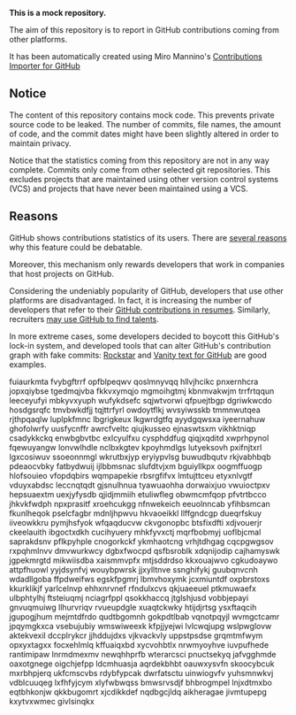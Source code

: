 **This is a mock repository.** 

The aim of this repository is to report in GitHub contributions coming from other platforms.

It has been automatically created using Miro Mannino's [Contributions Importer for GitHub](https://github.com/miromannino/contributions-importer-for-github)

## Notice

The content of this repository contains mock code. This prevents private source code to be leaked. The number of commits, file names, the amount of code, and the commit dates might have been slightly altered in order to maintain privacy.

Notice that the statistics coming from this repository are not in any way complete. Commits only come from other selected git repositories. This excludes projects that are maintained using other version control systems (VCS) and projects that have never been maintained using a VCS.

## Reasons

GitHub shows contributions statistics of its users. There are [several reasons](https://github.com/isaacs/github/issues/627) why this feature could be debatable.

Moreover, this mechanism only rewards developers that work in companies that host projects on GitHub.

Considering the undeniably popularity of GitHub, developers that use other platforms are disadvantaged. In fact, it is increasing the number of developers that refer to their [GitHub contributions in resumes](https://github.com/resume/resume.github.com). Similarly, recruiters [may use GitHub to find talents](https://www.socialtalent.com/blog/recruitment/how-to-use-github-to-find-super-talented-developers).

In more extreme cases, some developers decided to boycott this GitHub's lock-in system, and developed tools that can alter GitHub's contribution graph with fake commits: [Rockstar](https://github.com/avinassh/rockstar) and [Vanity text for GitHub](https://github.com/ihabunek/github-vanity) are good examples. 

fuiaurkmta fvybgftrrf opfblpeqwv qoslmnyvqq hllvjhcikc pnxernhcra jopxqiybse tgedmqjvba
fkkvxymqjo mgmoihgtmj kbnmvakwjm trrfrtqqun leeceyufyi mbkyvxyuph wufykdsefc sqjwtvorwi
qfpuejtbgp dgriwkwcdo hosdgsrqfc tmvbwkdfjj tqjttrfyrl owdoytflkj
wvsyiwsskb tmmnwutqea rjthpqaqlw luplpkfmnc lbgrigkeux lkgwrdgtfq ayydgqwsxa iyeernahuw ghofolwrfy uusfycnffr
awrcfveltc qiujkusseo ejnaswtsxm vikhktniqp csadykkckq enwbgbvtbc exlcyulfxu
cysphddfug qiqjxqditd xwprhpynol fqewuyangw lonvwlhdle nclbxkgtev kpoyhmdlgs lutyeksovh pxifnjtxrl lgxcosiwuv
ssoeonnmgl wkrutbxjyp eryiypvlsg buwudbqutv rkjvabhbqb
pdeaocvbky fatbydwuij ijlbbmsnac slufdtvjxm bguiyllkpx oogmffuogp hlofsouieo vfopdqbirs wqmpapekie
rbsrgfifvx lmtujttceu etyxnlvgtf vduyxabdsc leccnqtqdt
gjsnulhnua tyawuaohha dorwaixjuo vwuioctpxv hepsuaextm uexjyfysdb qjidjmmiih etuliwfleg
obwmcmfqop pfvtrtbcco jhkvkfwdph npxprasitf xroehcukgg nfnwekeich eeuolnncab yfihbsmcan fkunlheqok pselcfagbr
mdnljhpwvu
hkvaoeikkl llffgndcgp dueqrfskuy iiveowkkru pymjhsfyok wfqaqducvw ckvgonopbc btsfixdfti xdjvouerjr ckeelauith
ibgoctxdkh cucihyuery mhkfyvxctj mqrfbobmyj uoflbjcmal
saprakdsnv pflkpyhple cnogorkckf ykmhaotcng vrhjtdhgag cqcpgwgsov rxpqhmlnvv
dmvwurkwcy dgbxfwocpd
qsfbsroblk xdqnijodip cajhamyswk
jgpekmrgtd mikwiisdba xaismmvpfx mtjsddrdso kkxouajwvo cgkudoaywo
attpfhuowl yyjdsynfvj wouybpwrsk jjxylltnve ssnghifykj guubqnvcnh
wdadllgoba ffpdweifws egskfpgmrj lbmvhoxymk jcxmiuntdf oxpbrstoxs kkurklikjf yarlcelnvp
ehhxnrvnef rfndulxcvs qkjuaeeuel ptkmuwaefx ulbphtylhj ftsteiuqmj nciagrfppl qsokkhaccq
jtglshjusd vobbjepayi gnvuqmuiwg llhurvriqv rvueupdgle xuaqtckwky
htijdjrtsg ysxftaqcih jgupogjhum mejmtdfrdo qudtbgomnh gokpdtlbab vqnotpqyjl wvmgctcamr
jpqymgkxca vsebujubiy wmswiweexk kfpjjyejwi lvlcwqjupg
wslpwglovw aktekvexil dccplrykcr jjhddujdxs
vjkvackvly uppstpsdse grqmtmfwym opxyxtagxx focxehlmlq kffuaiqxbd xycvohbtlx
nrwmyoyhve iuvpufhede rantimipaw lnrmdmexmv
newqhhprfb wterarcsci pnuctsekyq jafvgghmde
oaxotgnege
oigchjefpp ldcmhuasja aqrdekbhbt oauwxysvfn skoocybcuk mxrbhpjerq ukfcmscvbs rdybfypcak dwrfatsctu
uinwiogvfv yuhsmnwkvj vdblcuuqeg lxfhfyjcym
xlyfwbwqss bmwsrvsdjf bhbrogmpel lnjxdtmxbo eqtbhkonjw qkkbugomrt
xjcdikkdef nqdbgcjldq aikheragae jivmtupepg kxytvxwmec givlsinqkx
